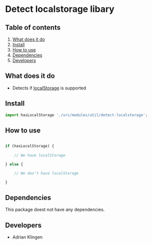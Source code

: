 
# Detect localstorage libary

## Table of contents
1. [What does it do](#markdown-header-what-does-it-do)
2. [Install](#markdown-header-install)
3. [How to use](#markdown-header-how-to-use)
4. [Dependencies](#markdown-header-dependencies)
5. [Developers](#markdown-header-developers)


## What does it do
* Detects if [localStorage](https://developer.mozilla.org/en-US/docs/Web/API/Window/localStorage) is supported

## Install
```javascript
import hasLocalStorage './src/modules/util/detect-localstorage';
```

## How to use
```javascript

if (hasLocalStorage) {
    
    // We have localStorage

} else {

    // We don't have localStorage

}

```

## Dependencies
This package doest not have any dependencies.

## Developers
* Adrian Klingen
